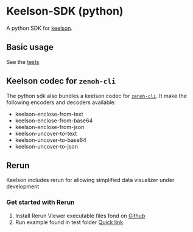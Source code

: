 # Keelson-SDK (python)

A python SDK for [keelson](https://github.com/MO-RISE/keelson).

## Basic usage

See the [tests](https://github.com/MO-RISE/keelson/blob/main/sdks/python/tests/test_sdk.py)

## Keelson codec for `zenoh-cli`

The python sdk also bundles a keelson codec for [`zenoh-cli`](https://github.com/MO-RISE/zenoh-cli). It make the following encoders and decoders available:

* keelson-enclose-from-text
* keelson-enclose-from-base64
* keelson-enclose-from-json
* keelson-uncover-to-text
* keelson-uncover-to-base64
* keelson-uncover-to-json

## Rerun

Keelson includes rerun for allowing simplified data visualizer under development

### Get started with Rerun

1) Install Rerun Viewer executable files fond on [Github](https://github.com/rerun-io/rerun/releases/tag/0.19.1)
2) Run example found in test folder [Quick link](./tests/read_protobuf_example.py)